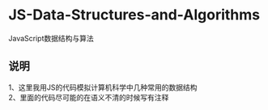 # JS-Data-Structures-and-Algorithms
JavaScript数据结构与算法

## 说明
1、这里我用JS的代码模拟计算机科学中几种常用的数据结构<br>
2、里面的代码尽可能的在语义不清的时候写有注释<br>
